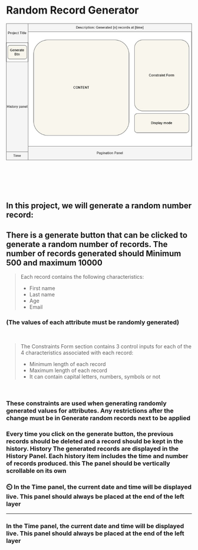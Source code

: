  # Random Record Generator
<p align="center">
   <img align="center" src="assets/images/Wireframe for Project(Randome Record Generator).jpg" alt="my"></img>  
</p><br><br><br><br>

## In this project, we will generate a random number record:
## There is a generate button that can be clicked to generate a random number of records. The number of records generated should Minimum 500 and maximum 10000
> Each record contains the following characteristics:
> * First name
> * Last name
> * Age
> * Email

### (The values ​​of each attribute must be randomly generated)

<br>

> The Constraints Form section contains 3 control inputs for each of the 4 characteristics associated with each record:
> * Minimum length of each record
> * Maximum length of each record
> * It can contain capital letters, numbers, symbols or not

<br>

### These constraints are used when generating randomly generated values ​​for attributes. Any restrictions after the change must be in Generate random records next to be applied
### Every time you click on the generate button, the previous records should be deleted and a record should be kept in the history. History The generated records are displayed in the History Panel. Each history item includes the time and number of records produced. this The panel should be vertically scrollable on its own
### ⏲️ In the Time panel, the current date and time will be displayed live. This panel should always be placed at the end of the left layer

---

### In the Time panel, the current date and time will be displayed live. This panel should always be placed at the end of the left layer
